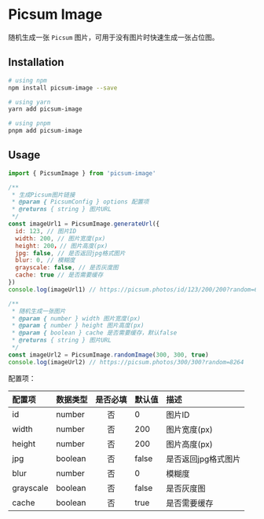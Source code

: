 # Picsum Image

随机生成一张 `Picsum` 图片，可用于没有图片时快速生成一张占位图。

## Installation

``` sh
# using npm
npm install picsum-image --save

# using yarn
yarn add picsum-image

# using pnpm
pnpm add picsum-image
```

## Usage

``` js
import { PicsumImage } from 'picsum-image'

/**
 * 生成Picsum图片链接
 * @param { PicsumConfig } options 配置项
 * @returns { string } 图片URL
 */
const imageUrl1 = PicsumImage.generateUrl({
  id: 123, // 图片ID
  width: 200, // 图片宽度(px)
  height: 200，// 图片高度(px)
  jpg: false, // 是否返回jpg格式图片
  blur: 0, // 模糊度
  grayscale: false, // 是否灰度图
  cache: true // 是否需要缓存
})
console.log(imageUrl1) // https://picsum.photos/id/123/200/200?random=6502

/**
 * 随机生成一张图片
 * @param { number } width 图片宽度(px)
 * @param { number } height 图片高度(px)
 * @param { boolean } cache 是否需要缓存，默认false
 * @returns { string } 图片URL
 */
const imageUrl2 = PicsumImage.randomImage(300, 300, true)
console.log(imageUrl2) // https://picsum.photos/300/300?random=8264
```

配置项：

| 配置项    | 数据类型 | 是否必填 | 默认值 | 描述                |
| :-------- | :------- | :------: | :----- | :------------------ |
| id        | number   |    否    | 0      | 图片ID              |
| width     | number   |    否    | 200    | 图片宽度(px)        |
| height    | number   |    否    | 200    | 图片高度(px)        |
| jpg       | boolean  |    否    | false  | 是否返回jpg格式图片 |
| blur      | number   |    否    | 0      | 模糊度              |
| grayscale | boolean  |    否    | false  | 是否灰度图          |
| cache     | boolean  |    否    | true   | 是否需要缓存        |
